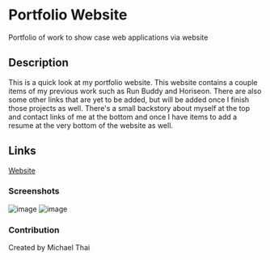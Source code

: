 # Portfolio Website
Portfolio of work to show case web applications via website


## Description
This is a quick look at my portfolio website. This website contains a couple items of my previous work such as Run Buddy and Horiseon. There are also some other links that are yet to be added, but will be added once I finish those projects as well. There's a small backstory about myself at the top and contact links of me at the bottom and once I have items to add a resume at the very bottom of the website as well.

## Links
[Website](https://tydomx.github.io/CSS_Portfolio_Website/)

### Screenshots
![image](https://user-images.githubusercontent.com/99767019/161443904-87bdaf93-98d3-4843-9ce5-0ee90056487a.png)
![image](https://user-images.githubusercontent.com/99767019/161443919-091698b7-414c-4e2e-90a3-f397260cb182.png)



### Contribution 
Created by Michael Thai
